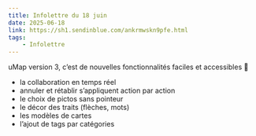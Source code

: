 ```yaml
---
title: Infolettre du 18 juin
date: 2025-06-18
link: https://sh1.sendinblue.com/ankrmwskn9pfe.html
tags:
    - Infolettre
---
```


uMap version 3, c’est de nouvelles fonctionnalités faciles et accessibles 🎁

* la collaboration en temps réel
* annuler et rétablir s’appliquent action par action
* le choix de pictos sans pointeur
* le décor des traits (flèches, mots)
* les modèles de cartes
* l’ajout de tags par catégories
